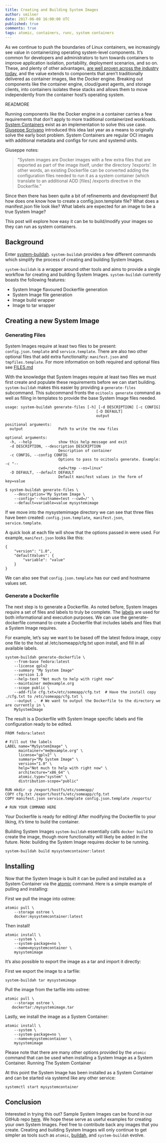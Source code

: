 ```yaml
---
title: Creating and Building System Images
author: smilner
date: 2017-06-08 16:00:00 UTC
published: true
comments: true
tags: atomic, containers, runc, system containers
---
```


As we continue to push the boundaries of Linux containers, we increasingly see value in containerizing operating system-level components. It’s common for developers and administrators to turn towards containers to improve application isolation, portability, deployment scenarios, and so on. These, and plenty of other advantages, [are well proven across the industry today](https://www.theregister.co.uk/2014/05/23/google_containerization_two_billion/), and the value extends to components that aren’t traditionally delivered as container images, like the Docker engine. Breaking out components like the container engine, cloud/guest agents, and storage clients, into containers isolates these stacks and allows them to move independently from the container host’s operating system.

READMORE

Running components like the Docker engine in a container carries a few requirements that don’t apply to more traditional containerized workloads. [System Containers]( http://www.projectatomic.io/blog/2016/09/intro-to-system-containers/) exist as an implementation to solve this use case. [Giuseppe Scrivano](https://www.scrivano.org/) introduced this idea last year as a means to originally solve the early boot problem. System Containers are regular OCI images with additional metadata and configs for runc and systemd units.

Giuseppe notes:

> “System images are Docker images with a few extra files that are exported as part of the image itself, under the directory ’/exports’. In other words, an existing Dockerfile can be converted adding the configuration files needed to run it as a system container (which translate to an additional ADD [files] /exports directive in the Dockerfile.”

Since then there has been quite a bit of refinements and development! But how does one know how to create a config.json.template file? What does a manifest.json file look like? What labels are expected for an image to be a true System Image?

This post will explore how easy it can be to build/modify your images so they can run as system containers.

## Background

Enter [system-buildah](https://github.com/ashcrow/system-buildah). `system-buildah` provides a few different commands which simplify the process of creating and building System Images.

`system-buildah` is a wrapper around other tools and aims to provide a single workflow for creating and building System Images. `system-buildah` currently boasts the following features:

* System Image flavoured Dockerfile generation
* System Image file generation
* Image build wrapper
* Image to tar wrapper

## Creating a new System Image

### Generating Files

System Images require at least two files to be present: `config.json.template` and `service.template`. There are also two other optional files that add extra functionality: `manifest.json` and `tmpfiles.template`. For more information on both required and optional files see [FILES.md](https://github.com/projectatomic/atomic-system-containers/blob/master/FILES.md)

With the knowledge that System Images require at least two files we must first create and populate these requirements before we can start building. `system-buildah` makes this easier by providing a `generate-files` subcommand. This subcommand fronts the `ocitools generate` command as well as filling in templates to provide the base System Image files needed.

```
usage: system-buildah generate-files [-h] [-d DESCRIPTION] [-c CONFIG]
                                         [-D DEFAULT]
                                         output

positional arguments:
  output                Path to write the new files

optional arguments:
  -h, --help            show this help message and exit
  -d DESCRIPTION, --description DESCRIPTION
                        Description of container
  -c CONFIG, --config CONFIG
                        Options to pass to ocitools generate. Example: -c "--
                        cwd=/tmp --os=linux"
  -D DEFAULT, --default DEFAULT
                        Default manifest values in the form of key=value
```

```
$ system-buildah generate-files \
    --description='My System Image \
    --config='--hostname=test --cwd=/' \
    --default=variable=value mysystemimage
```

If we move into the mysystemimage directory we can see that three files have been created: `config.json.template`,` manifest.json`, `service.template`.

A quick look at each file will show that the options passed in were used. For example, `manifest.json` looks like this:

```
{
    "version": "1.0",
    "defaultValues": {
        "variable": "value"
    }
}
```

We can also see that `config.json.template` has our cwd and hostname values set.

### Generate a Dockerfile

The next step is to generate a Dockerfile. As noted before, System Images require a set of files and labels to truly be complete. The [labels](https://github.com/projectatomic/atomic-system-containers/blob/master/LABELS.md) are used for both informational and execution purposes.  We can use the generate-dockerfile command to create a Dockerfile that includes labels and files that a System Image requires.

For example, let’s say we want to be based off the latest fedora image, copy one file to the host at /etc/someapp/cfg.txt upon install, and fill in all available labels.

```
system-buildah generate-dockerfile \
    --from-base fedora:latest
    --license gplv2
    --summary "My System Image"
    --version 1.0
    --help-text "Not much to help with right now"
    --maintainer me@example.org
    --scope public \
    --add-file cfg.txt=/etc/someapp/cfg.txt  # Have the install copy ./cfg.txt to /etc/someapp/cfg.txt \
    --output .  # We want to output the Dockerfile to the directory we are currently in \
    MySystemImage
```

The result is a Dockerfile with System Image specific labels and file configuration ready to be edited.

```
FROM fedora:latest

# Fill out the labels
LABEL name="MySystemImage" \
      maintainer="me@example.org" \
      license="gplv2" \
      summary="My System Image" \
      version="1.0" \
      help="Not much to help with right now" \
      architecture="x86_64" \
      atomic.type="system" \
      distribution-scope="public"

RUN mkdir -p /export/hostfs/etc/someapp/
COPY cfg.txt /export/hostfs/etc/someapp/cfg.txt
COPY manifest.json service.template config.json.template /exports/

# RUN YOUR COMMAND HERE
```

Your Dockerfile is ready for editing! After modifying the Dockerfile to your liking, it’s time to build the container.

Building System Images
`system-buildah` essentially calls `docker build` to create the image, though more functionality will likely be added in the future. Note: building the System Image requires docker to be running.

```
system-buildah build mysystemcontainer:latest
```

## Installing

Now that the System Image is built it can be pulled and installed as a System Container via the [atomic](https://github.com/projectatomic/atomic) command. Here is a simple example of pulling and installing:

First we pull the image into ostree:

```
atomic pull \
    --storage ostree \
    docker:mysystemcontainer:latest
```

Then install!

```
atomic install \
    --system \
    --system-package=no \
    --name=mysystemcontainer \
    mysystemimage
```

It’s also possible to export the image as a tar and import it directly:

First we export the image to a tarfile:

```
system-buildah tar mysystemimage
```

Pull the image from the tarfile into ostree:

```
atomic pull \
    --storage ostree \
   dockertar:/mysystemimage.tar
```

Lastly, we install the image as a System Container:

```
atomic install \
    --system \
    --system-package=no \
    --name=mysystemcontainer \
    mysystemimage
```

Please note that there are many other options provided by the `atomic` command that can be used when installing a System Image as a System Container.
Running The System Container

At this point the System Image has been installed as a System Container and can be started via systemd like any other service:

```
systemctl start mysystemcontainer
```

## Conclusion

Interested in trying this out? Sample System Images can be found in our GitHub repo [here](https://github.com/projectatomic/atomic-system-containers/). We hope these serve as useful examples for creating your own System Images. Feel free to contribute back any images that you create.  Creating and building System Images will only continue to get simpler as tools such as `atomic`, [buildah](https://github.com/projectatomic/buildah), and `system-buildah` evolve.
